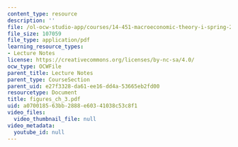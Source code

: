 ```yaml
---
content_type: resource
description: ''
file: /ol-ocw-studio-app/courses/14-451-macroeconomic-theory-i-spring-2007/a070018563bb2888e60341038c53c8f1_figures_ch_3.pdf
file_size: 107059
file_type: application/pdf
learning_resource_types:
- Lecture Notes
license: https://creativecommons.org/licenses/by-nc-sa/4.0/
ocw_type: OCWFile
parent_title: Lecture Notes
parent_type: CourseSection
parent_uid: e27f3328-da61-ee16-dd4a-53665eb2fd00
resourcetype: Document
title: figures_ch_3.pdf
uid: a0700185-63bb-2888-e603-41038c53c8f1
video_files:
  video_thumbnail_file: null
video_metadata:
  youtube_id: null
---
```

